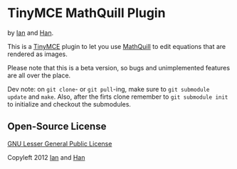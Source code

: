 # TinyMCE MathQuill Plugin

by [Ian][] and [Han][].

[Ian]: http://github.com/jungziege
[Han]: http://github.com/laughinghan

This is a [TinyMCE][] plugin to let you use [MathQuill][] to edit equations
that are rendered as images.

[TinyMCE]: http://www.tinymce.com
[MathQuill]: http://mathquill.com

Please note that this is a beta version, so bugs and unimplemented features
are all over the place.

Dev note: on `git clone`- or `git pull`-ing, make sure to `git submodule update`
and `make`. Also, after the firts clone remember to `git submodule init` to initialize and checkout the submodules.

## Open-Source License

[GNU Lesser General Public License](http://www.gnu.org/licenses/lgpl.html)

Copyleft 2012 [Ian](http://github.com/jungziege) and [Han](http://github.com/laughinghan)
